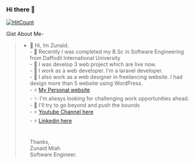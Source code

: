 ### Hi there 👋
[![HitCount](http://hits.dwyl.com/Zunaid420/Zunaid420.svg)](http://hits.dwyl.com/Zunaid420/Zunaid420)

<!--
**Zunaid420/Zunaid420** is a ✨ _special_ ✨ repository because its `README.md` (this file) appears on your GitHub profile.

Here are some ideas to get you started:

- 🔭 I’m currently working on ...
- 🌱 I’m currently learning ...
- 👯 I’m looking to collaborate on ...
- 🤔 I’m looking for help with ...
- 💬 Ask me about ...
- 📫 How to reach me: ...
- 😄 Pronouns: ...
- ⚡ Fun fact: ...
-->
Gist About Me-
>- 🔭 Hi, Im Zunaid.
 </br>- 🌱 Recently I was completed my B.Sc in Software Engineering from Daffodil International University
 </br>- 👯 I was develop 3 web project which are live now.
</br>- 🔭 I work as a web developer. I'm a laravel developer.
</br>- 🌱 I also work as a web designer in freelancing website. I had design more than 5 website using WordPress.
</br>- ⚡ [My Personal website](http://engineerzunaid.epizy.com/)
</br>- ✨ I'm always looking for challenging work opportunities ahead.
</br>- 🌱 I'll try to go beyond and push the bounds
</br>- ⚡ [Youtube Channel here](https://www.youtube.com/channel/UCD6pgCju2WaML1u1KWNCNVw)
</br>-  ⚡ [Linkedin here](https://www.linkedin.com/in/zunaid-miah-140a41161/)
</br></br></br>Thanks,</br>Zunaid Miah</br>Software Engineer.
